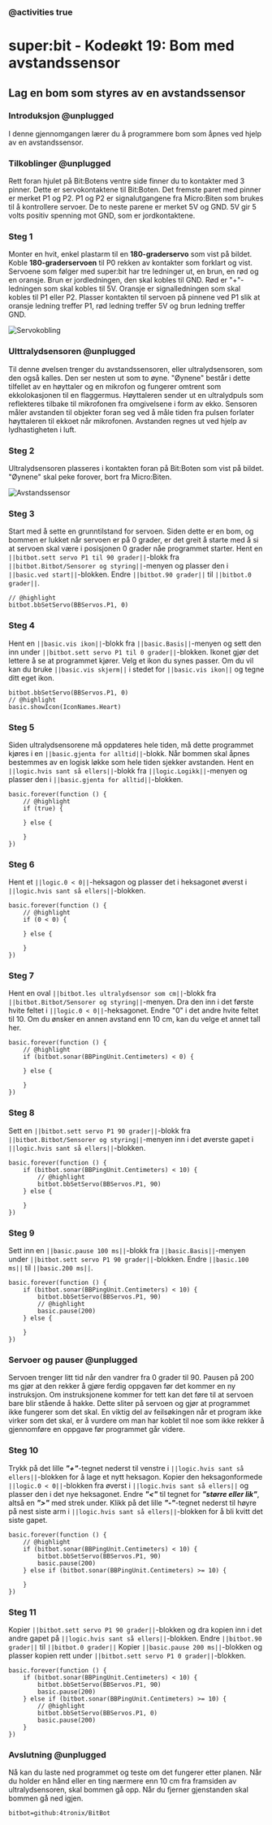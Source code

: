 ### @activities true

# super:bit - Kodeøkt 19: Bom med avstandssensor
## Lag en bom som styres av en avstandssensor
### Introduksjon @unplugged

I denne gjennomgangen lærer du å programmere bom som åpnes ved hjelp av en avstandssensor.

### Tilkoblinger @unplugged

Rett foran hjulet på Bit:Botens ventre side finner du to kontakter med 3 pinner.
Dette er servokontaktene til Bit:Boten.
Det fremste paret med pinner er merket P1 og P2.
P1 og P2 er signalutgangene fra Micro:Biten som brukes til å kontrollere servoer.
De to neste parene er merket 5V og GND.
5V gir 5 volts positiv spenning mot GND, som er jordkontaktene.

### Steg 1

Monter en hvit, enkel plastarm til en **180-graderservo** som vist på bildet.
Koble **180-graderservoen** til P0 rekken av kontakter som forklart og vist.
Servoene som følger med super:bit har tre ledninger ut, en brun, en rød og en oransje.
Brun er jordledningen, den skal kobles til GND.
Rød er "+"-ledningen som skal kobles til 5V.
Oransje er signalledningen som skal kobles til P1 eller P2.
Plasser kontakten til servoen på pinnene ved P1 slik at oransje ledning treffer P1, rød ledning treffer 5V og brun ledning treffer GND.

![Servokobling](https://raw.githubusercontent.com/Yngel72/Superbit/master/static/Servokobling.jpg)

### Ulttralydsensoren @unplugged

Til denne øvelsen trenger du avstandssensoren, eller ultralydsensoren, som den også kalles.
Den ser nesten ut som to øyne.
"Øynene" består i dette tilfellet av en høyttaler og en mikrofon og fungerer omtrent som ekkolokasjonen til en flaggermus.
Høyttaleren sender ut en ultralydpuls som reflekteres tilbake til mikrofonen fra omgivelsene i form av ekko.
Sensoren måler avstanden til objekter foran seg ved å måle tiden fra pulsen forlater høyttaleren til ekkoet når mikrofonen.
Avstanden regnes ut ved hjelp av lydhastigheten i luft.

### Steg 2
Ultralydsensoren plasseres i kontakten foran på Bit:Boten som vist på bildet.
"Øynene" skal peke forover, bort fra Micro:Biten.

![Avstandssensor](https://raw.githubusercontent.com/Yngel72/Superbit/master/static/Avstandssensor.jpg)

### Steg 3

Start med å sette en grunntilstand for servoen.
Siden dette er en bom, og bommen er lukket når servoen er på 0 grader, er det greit å starte med å si at servoen skal være i posisjonen 0 grader nåe programmet starter.
Hent en ``||bitbot.sett servo P1 til 90 grader||``-blokk fra ``||bitbot.Bitbot/Sensorer og styring||``-menyen og plasser den i ``||basic.ved start||``-blokken.
Endre ``||bitbot.90 grader||`` til ``||bitbot.0 grader||``.

```blocks
// @highlight
bitbot.bbSetServo(BBServos.P1, 0)
```

### Steg 4

Hent en ``||basic.vis ikon||``-blokk fra ``||basic.Basis||``-menyen og sett den inn under ``||bitbot.sett servo P1 til 0 grader||``-blokken.
Ikonet gjør det lettere å se at programmet kjører.
Velg et ikon du synes passer. Om du vil kan du bruke ``||basic.vis skjerm||`` i stedet for ``||basic.vis ikon||`` og tegne ditt eget ikon.

```blocks
bitbot.bbSetServo(BBServos.P1, 0)
// @highlight
basic.showIcon(IconNames.Heart)
```

### Steg 5

Siden ultralydsensorene må oppdateres hele tiden, må dette programmet kjøres i en ``||basic.gjenta for alltid||``-blokk.
Når bommen skal åpnes bestemmes av en logisk løkke som hele tiden sjekker avstanden.
Hent en ``||logic.hvis sant så ellers||``-blokk fra ``||logic.Logikk||``-menyen og plasser den i ``||basic.gjenta for alltid||``-blokken.

```blocks
basic.forever(function () {
    // @highlight
    if (true) {
    	
    } else {
    	
    }
})
```

### Steg 6

Hent et ``||logic.0 < 0||``-heksagon og plasser det i heksagonet øverst i ``||logic.hvis sant så ellers||``-blokken.

```blocks
basic.forever(function () {
    // @highlight
    if (0 < 0) {
    	
    } else {
    	
    }
})
```

### Steg 7

Hent en oval ``||bitbot.les ultralydsensor som cm||``-blokk fra ``||bitbot.Bitbot/Sensorer og styring||``-menyen.
Dra den inn i det første hvite feltet i ``||logic.0 < 0||``-heksagonet.
Endre "0" i det andre hvite feltet til 10.
Om du ønsker en annen avstand enn 10 cm, kan du velge et annet tall her.

```blocks
basic.forever(function () {
    // @highlight
    if (bitbot.sonar(BBPingUnit.Centimeters) < 0) {
    	
    } else {
    	
    }
})
```

### Steg 8

Sett en ``||bitbot.sett servo P1 90 grader||``-blokk fra ``||bitbot.Bitbot/Sensorer og styring||``-menyen inn i det øverste gapet i ``||logic.hvis sant så ellers||``-blokken.

```blocks
basic.forever(function () {
    if (bitbot.sonar(BBPingUnit.Centimeters) < 10) {
        // @highlight
        bitbot.bbSetServo(BBServos.P1, 90)
    } else {
    	
    }
})
```

### Steg 9

Sett inn en ``||basic.pause 100 ms||``-blokk fra ``||basic.Basis||``-menyen under ``||bitbot.sett servo P1 90 grader||``-blokken.
Endre ``||basic.100 ms||`` til ``||basic.200 ms||``.

```blocks
basic.forever(function () {
    if (bitbot.sonar(BBPingUnit.Centimeters) < 10) {
        bitbot.bbSetServo(BBServos.P1, 90)
        // @highlight
        basic.pause(200)
    } else {
    	
    }
})
```

### Servoer og pauser @unplugged

Servoen trenger litt tid når den vandrer fra 0 grader til 90.
Pausen på 200 ms gjør at den rekker å gjøre ferdig oppgaven før det kommer en ny instruksjon.
Om instruksjonene kommer for tett kan det føre til at servoen bare blir stående å hakke.
Dette sliter på servoen og gjør at programmet ikke fungerer som det skal.
En viktig del av feilsøkingen når et program ikke virker som det skal, er å vurdere om man har koblet til noe som ikke rekker å gjennomføre en oppgave før programmet går videre.

### Steg 10

Trykk på det lille ***"+"***-tegnet nederst til venstre i ``||logic.hvis sant så ellers||``-blokken for å lage et nytt heksagon.
Kopier den heksagonformede ``||logic.0 < 0||``-blokken fra øverst i ``||logic.hvis sant så ellers||`` og plasser den i det nye heksagonet.
Endre ***"<"*** til tegnet for ***"større eller lik"***, altså en ***">"*** med strek under.
Klikk på det lille ***"-"***-tegnet nederst til høyre på nest siste arm i ``||logic.hvis sant så ellers||``-blokken for å bli kvitt det siste gapet.

```blocks
basic.forever(function () {
    // @highlight
    if (bitbot.sonar(BBPingUnit.Centimeters) < 10) {
        bitbot.bbSetServo(BBServos.P1, 90)
        basic.pause(200)
    } else if (bitbot.sonar(BBPingUnit.Centimeters) >= 10) {
    	
    }
})
```

### Steg 11

Kopier ``||bitbot.sett servo P1 90 grader||``-blokken og dra kopien inn i det andre gapet på ``||logic.hvis sant så ellers||``-blokken.
Endre ``||bitbot.90 grader||`` til ``||bitbot.0 grader||``
Kopier ``||basic.pause 200 ms||``-blokken og plasser kopien rett under ``||bitbot.sett servo P1 0 grader||``-blokken.

```blocks
basic.forever(function () {
    if (bitbot.sonar(BBPingUnit.Centimeters) < 10) {
        bitbot.bbSetServo(BBServos.P1, 90)
        basic.pause(200)
    } else if (bitbot.sonar(BBPingUnit.Centimeters) >= 10) {
        // @highlight
        bitbot.bbSetServo(BBServos.P1, 0)
        basic.pause(200)
    }
})
```

### Avslutning @unplugged

Nå kan du laste ned programmet og teste om det fungerer etter planen. Når du holder en hånd eller en ting nærmere enn 10 cm fra framsiden av ultralydsensoren, skal bommen gå opp.
Når du fjerner gjenstanden skal bommen gå ned igjen.


```package
bitbot=github:4tronix/BitBot
```

<script src="https://makecode.com/gh-pages-embed.js"></script><script>makeCodeRender("{{ site.makecode.home_url }}", "{{ site.github.owner_name }}/{{ site.github.repository_name }}");</script>
